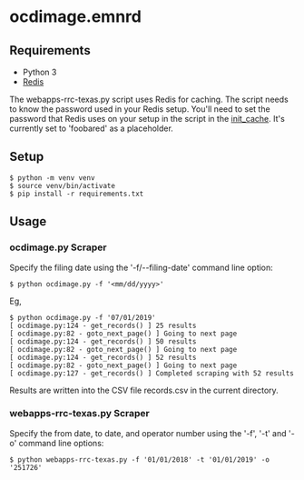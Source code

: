 # ocdimage.emnrd

## Requirements

- Python 3
- [Redis](https://redis.io/download)

The webapps-rrc-texas.py script uses Redis for caching. The script needs to know the password used in your Redis setup. You'll
need to set the password that Redis uses on your setup in the script in the [init_cache](https://github.com/thayton/ocdimage.emnrd/blob/83b7f8dcdee386d963141bf8c81122655fbf158c/webapps-rrc-texas.py#L68). It's currently set to 'foobared' as a placeholder.

## Setup

    $ python -m venv venv
    $ source venv/bin/activate
    $ pip install -r requirements.txt

## Usage

### ocdimage.py Scraper

Specify the filing date using the '-f/--filing-date' command line option:

    $ python ocdimage.py -f '<mm/dd/yyyy>'

Eg,

    $ python ocdimage.py -f '07/01/2019'
    [ ocdimage.py:124 - get_records() ] 25 results
    [ ocdimage.py:82 - goto_next_page() ] Going to next page
    [ ocdimage.py:124 - get_records() ] 50 results
    [ ocdimage.py:82 - goto_next_page() ] Going to next page
    [ ocdimage.py:124 - get_records() ] 52 results
    [ ocdimage.py:82 - goto_next_page() ] Going to next page
    [ ocdimage.py:127 - get_records() ] Completed scraping with 52 results

Results are written into the CSV file records.csv in the current directory.

### webapps-rrc-texas.py Scraper

Specify the from date, to date, and operator number using the '-f', '-t' and '-o' command line options:

    $ python webapps-rrc-texas.py -f '01/01/2018' -t '01/01/2019' -o '251726'

